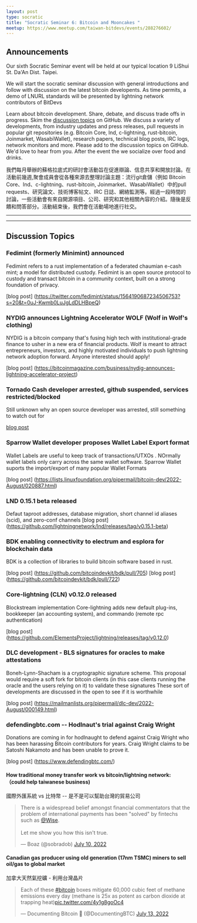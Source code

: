 ```yaml
---
layout: post
type: socratic
title: "Socratic Seminar 6: Bitcoin and Mooncakes "
meetup: https://www.meetup.com/taiwan-bitdevs/events/288276602/
---
```


## Announcements

Our sixth Socratic Seminar event will be held at our typical location 9 LiShui St. Da'An Dist. Taipei.

We will start the socratic seminar discussion with general introductions and follow with discussion on the latest bitcoin developents. As time permits, a demo of LNURL standards will be presented by lightning network contributors of BitDevs

Learn about bitcoin development. Share, debate, and discuss trade offs in progress. Skim the [discussion topics](https://github.com/TaiwanBitdevs/TaiwanBitdevs.github.io/pull/11) on GitHub. We discuss a variety of developments, from industry updates and press releases, pull requests in popular git repositories (e.g. Bitcoin Core, lnd, c-lightning, rust-bitcoin, Joinmarket, WasabiWallet), research papers, technical blog posts, IRC logs, network monitors and more. Please add to the discussion topics on GitHub. We'd love to hear from you. After the event the we socialize over food and drinks. 

我們每月舉辦的蘇格拉底式的研討會活動旨在促進辯論、信息共享和開放討論。在活動前幾週,聚會成員會從各種來源去整理討論主題：流行git倉儲（例如 Bitcoin Core、lnd、c-lightning、rust-bitcoin, Joinmarket、WasabiWallet）中的pull requests、研究論文、技術博客帖文、IRC 日誌、網絡監測等。經過一段時間的討論，一些活動會有來自開源項目、公司、研究和其他相關內容的介紹。隨後是反饋和問答部分。活動結束後，我們會在活動場地進行社交。

---
---

## Discussion Topics

### Fedimint (formerly Minimint) announced

Fedimint refers to a rust implementation of a federated chaumian e-cash mint; a model for distributed custody.
Fedimint is an open source protocol to custody and transact bitcoin in a community context, built on a strong foundation of privacy.

[blog post] (https://twitter.com/fedimint/status/1564190687234506753?s=20&t=0uJ-Kwmb0LuJgLdDLHBpeQ)

### NYDIG announces Lightning Accelerator WOLF (Wolf in Wolf's clothing)

NYDIG is a bitcoin company that's fusing high tech with institutional-grade finance to usher in a new era of financial products. Wolf is meant to attract entrepreneurs, investors, and highly motivated individuals to push lightning network adoption forward. Anyone interested should apply!

[blog post] (https://bitcoinmagazine.com/business/nydig-announces-lightning-accelerator-project)

### Tornado Cash developer arrested, github suspended, services restricted/blocked

Still unknown why an open source developer was arrested, still something to watch out for

[blog post](https://cointelegraph.com/news/tornado-cash-saga-highlights-legal-issues-affecting-the-crypto-market)

### Sparrow Wallet developer proposes Wallet Label  Export format

Wallet Labels are useful to keep track of transactions/UTXOs .  NOrmally wallet labels only carry across the same wallet software. Sparrow Wallet suports the import/export of many popular Wallet Formats

[blog post] (https://lists.linuxfoundation.org/pipermail/bitcoin-dev/2022-August/020887.html)

### LND 0.15.1 beta released

Defaut taproot addresses, database migration, short channel id aliases (scid), and zero-conf channels
[blog post] (https://github.com/lightningnetwork/lnd/releases/tag/v0.15.1-beta)

### BDK enabling connectivity to electrum and esplora for blockchain data

BDK is a collection of libraries to build bitcoin software based in rust.

[blog post] (https://github.com/bitcoindevkit/bdk/pull/705)
[blog post] (https://github.com/bitcoindevkit/bdk/pull/722)

### Core-lightning (CLN) v0.12.0 released

Blockstream implementation Core-lightning adds new default plug-ins, bookkeeper (an accounting system), and commando (remote rpc authentication)

[blog post] (https://github.com/ElementsProject/lightning/releases/tag/v0.12.0)

### DLC development - BLS signatures for oracles to make attestations

Boneh-Lynn-Shacham is a cryptographic signature scheme. This proposal would require a soft fork for bitcoin clients (in this case clients running the oracle and the users relying on it) to validate these signatures
These sort of developments are discussed in the open to see if it is worthwhile

[blog post] (https://mailmanlists.org/pipermail/dlc-dev/2022-August/000149.html)


### defendingbtc.com -- Hodlnaut's trial against Craig Wright

Donations are coming in for hodlnaught to defend against Craig Wright who has been harassing Bitcoin contributors for years. Craig Wright claims to be Satoshi Nakamoto and has been unable to prove it.

[blog post] (https://www.defendingbtc.com/)
#### How traditional money transfer work vs bitcoin/lightning network: （could help taiwanese business)

 國際外匯系統 vs 比特幣 -- 是不是可以幫助台灣的貿易公司

<blockquote class="twitter-tweet"><p lang="en" dir="ltr">There is a widespread belief amongst financial commentators that the problem of international payments has been &quot;solved&quot; by fintechs such as <a href="https://twitter.com/Wise?ref_src=twsrc%5Etfw">@Wise</a>. <br><br>Let me show you how this isn&#39;t true.</p>&mdash; Boaz (@sobradob) <a href="https://twitter.com/sobradob/status/1546141704645971969?ref_src=twsrc%5Etfw">July 10, 2022</a></blockquote> <script async src="https://platform.twitter.com/widgets.js" charset="utf-8"></script> 

#### Canadian gas producer using old generation (17nm TSMC) miners to sell oil/gas to global market

加拿大天然氣挖礦 - 利用台灣晶片

<blockquote class="twitter-tweet"><p lang="en" dir="ltr">Each of these <a href="https://twitter.com/hashtag/bitcoin?src=hash&amp;ref_src=twsrc%5Etfw">#bitcoin</a> boxes mitigate 60,000 cubic feet of methane emissions every day (methane is 25x as potent as carbon dioxide at trapping heat)<a href="https://t.co/4y1g8goOc4">pic.twitter.com/4y1g8goOc4</a></p>&mdash; Documenting Bitcoin 📄 (@DocumentingBTC) <a href="https://twitter.com/DocumentingBTC/status/1547278900882964482?ref_src=twsrc%5Etfw">July 13, 2022</a></blockquote> <script async src="https://platform.twitter.com/widgets.js" charset="utf-8"></script>
